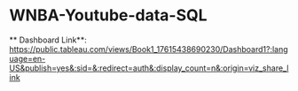 # WNBA-Youtube-data-SQL
** Dashboard Link**: https://public.tableau.com/views/Book1_17615438690230/Dashboard1?:language=en-US&publish=yes&:sid=&:redirect=auth&:display_count=n&:origin=viz_share_link
